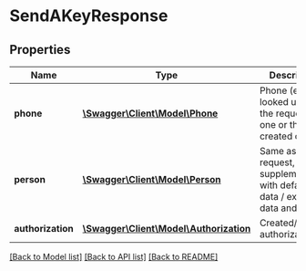 # SendAKeyResponse

## Properties
Name | Type | Description | Notes
------------ | ------------- | ------------- | -------------
**phone** | [**\Swagger\Client\Model\Phone**](Phone.md) | Phone (either looked up by the requested one or the created one) | [optional] 
**person** | [**\Swagger\Client\Model\Person**](Person.md) | Same as in request, supplemented with default data / existing data and id | [optional] 
**authorization** | [**\Swagger\Client\Model\Authorization**](Authorization.md) | Created/existing authorization | [optional] 

[[Back to Model list]](../README.md#documentation-for-models) [[Back to API list]](../README.md#documentation-for-api-endpoints) [[Back to README]](../README.md)



